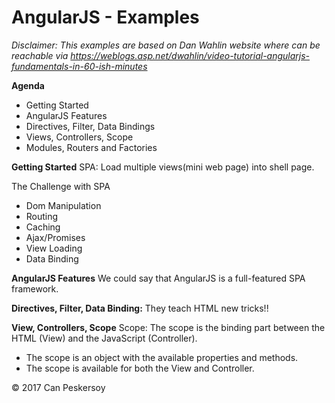 # AngularJS - Examples
_Disclaimer: This examples are based on Dan Wahlin website where can be reachable via https://weblogs.asp.net/dwahlin/video-tutorial-angularjs-fundamentals-in-60-ish-minutes_


**Agenda**
- Getting Started
- AngularJS Features
- Directives, Filter, Data Bindings
- Views, Controllers, Scope
- Modules, Routers and Factories

**Getting Started**
SPA: Load multiple views(mini web page) into shell page.

The Challenge with SPA
- Dom Manipulation 
- Routing
- Caching
- Ajax/Promises
- View Loading
- Data Binding

**AngularJS Features**
We could say that AngularJS is a full-featured SPA framework.

**Directives, Filter, Data Binding:**
They teach HTML new tricks!!

**View, Controllers, Scope**
Scope: The scope is the binding part between the HTML (View) and the JavaScript (Controller).

- The scope is an object with the available properties and methods.
- The scope is available for both the View and Controller.

© 2017 Can Peskersoy